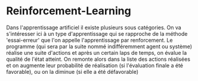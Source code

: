 # Reinforcement-Learning
Dans l'apprentissage artificiel il existe plusieurs sous catégories. On va s'intéresser ici à un type d'apprentissage qui se rapproche de la méthode 'essai-erreur' que l'on appelle l'apprentissage par renforcement. Le programme (qui sera par la suite nommé indifféremment agent ou système) réalise une suite d'actions et après un certain laps de temps, on évalue la qualité de l'état atteint. On remonte alors dans la liste des actions réalisées et on augmente leur probabilité de réalisation (si l'évaluation finale a été favorable), ou on la diminue (si elle a été défavorable)
